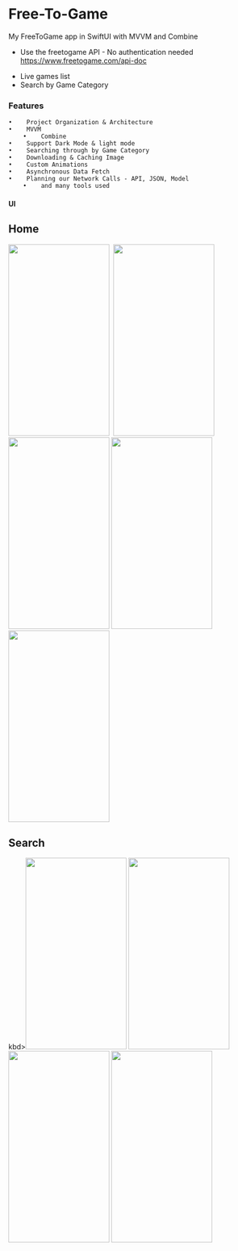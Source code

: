 # Free-To-Game
My FreeToGame app in SwiftUI with MVVM and Combine


* Use the freetogame API - No authentication needed  https://www.freetogame.com/api-doc
 -	 Live games list 
 - 	 Search by Game Category

### Features


 	•	 Project Organization & Architecture
	•	 MVVM 
        •	 Combine 
	•	 Support Dark Mode & light mode 
	•	 Searching through by Game Category
	•	 Downloading & Caching Image
	•	 Custom Animations
	•	 Asynchronous Data Fetch
	•	 Planning our Network Calls - API, JSON, Model
        •	 and many tools used

 
#### UI

## Home

<kbd><img src="https://user-images.githubusercontent.com/41602889/215758498-7ce345a1-1f67-4802-beba-00bf0d7734e0.png" width="200" height="380">  </kbd><kbd><img src="https://user-images.githubusercontent.com/41602889/215758514-8090931e-5477-4004-919b-9f9cc255ebdd.png" width="200" height="380"></kbd>
<kbd><img src="https://user-images.githubusercontent.com/41602889/215759661-1075099a-840c-4f10-8124-60312f7641a4.png" width="200" height="380"></kbd>
<kbd><img src="https://user-images.githubusercontent.com/41602889/215758533-70aa83f5-606f-4530-856c-3f40177d712f.png" width="200" height="380"></kbd>
<kbd><img src="https://user-images.githubusercontent.com/41602889/215759703-a1affac6-2017-40ad-8ee1-0eba143a5381.png" width="200" height="380"></kbd>

## Search

kbd><img src="https://user-images.githubusercontent.com/41602889/215758582-0fa8e295-78b3-4d9d-b22e-210ad518b6ba.png" width="200" height="380">  </kbd>
<kbd><img src="https://user-images.githubusercontent.com/41602889/215759201-d5ba2495-1133-41f4-9a02-a4cddc37dde3.png" width="200" height="380"></kbd>
<kbd><img src="https://user-images.githubusercontent.com/41602889/215759214-01969e72-9a55-443c-84fa-fcac3e02007f.png" width="200" height="380"></kbd>
<kbd><img src="https://user-images.githubusercontent.com/41602889/215759241-8a76dab2-84c5-4819-a560-7a850ed56da3.png" width="200" height="380"></kbd>

